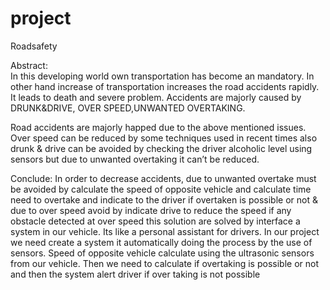 # project
Roadsafety

Abstract:   
                        In this developing world own transportation has become an mandatory. In other hand increase of transportation increases the road accidents rapidly. It leads to death and severe problem. Accidents are majorly caused by DRUNK&DRIVE, OVER SPEED,UNWANTED OVERTAKING.

Road accidents are majorly happed due to the above mentioned issues. Over speed can be reduced by some techniques used in recent times also drunk & drive can be avoided by checking the driver alcoholic level using sensors but due to unwanted overtaking  it can’t be reduced.

Conclude:
                         In order to decrease accidents, due to unwanted overtake must be avoided by calculate the speed of opposite vehicle and calculate time need to overtake and indicate to the driver if overtaken is possible or not & due to over speed avoid by indicate drive to reduce the speed if any obstacle detected at over speed this solution are solved by interface a system in our vehicle. Its like a personal assistant for drivers. 
In our project we need create a system it automatically doing the process by the use of sensors. Speed of opposite vehicle calculate using the ultrasonic sensors from our vehicle. Then we need to calculate if overtaking is possible or not and then the system alert driver if over taking is not possible





